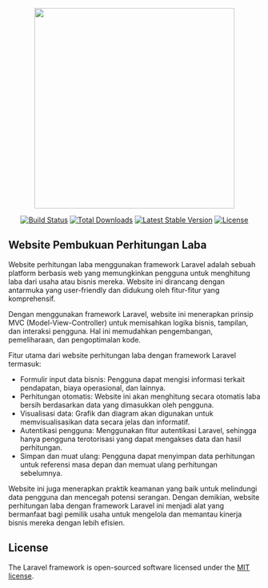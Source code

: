 <p align="center"><a href="https://laravel.com" target="_blank"><img src="https://raw.githubusercontent.com/laravel/art/master/logo-lockup/5%20SVG/2%20CMYK/1%20Full%20Color/laravel-logolockup-cmyk-red.svg" width="400"></a></p>

<p align="center">
<a href="https://travis-ci.org/laravel/framework"><img src="https://travis-ci.org/laravel/framework.svg" alt="Build Status"></a>
<a href="https://packagist.org/packages/laravel/framework"><img src="https://poser.pugx.org/laravel/framework/d/total.svg" alt="Total Downloads"></a>
<a href="https://packagist.org/packages/laravel/framework"><img src="https://poser.pugx.org/laravel/framework/v/stable.svg" alt="Latest Stable Version"></a>
<a href="https://packagist.org/packages/laravel/framework"><img src="https://poser.pugx.org/laravel/framework/license.svg" alt="License"></a>
</p>

## Website Pembukuan Perhitungan Laba

Website perhitungan laba menggunakan framework Laravel adalah sebuah platform berbasis web yang memungkinkan pengguna untuk menghitung laba dari usaha atau bisnis mereka. Website ini dirancang dengan antarmuka yang user-friendly dan didukung oleh fitur-fitur yang komprehensif.

Dengan menggunakan framework Laravel, website ini menerapkan prinsip MVC (Model-View-Controller) untuk memisahkan logika bisnis, tampilan, dan interaksi pengguna. Hal ini memudahkan pengembangan, pemeliharaan, dan pengoptimalan kode.

Fitur utama dari website perhitungan laba dengan framework Laravel termasuk:

- Formulir input data bisnis: Pengguna dapat mengisi informasi terkait pendapatan, biaya operasional, dan lainnya.
- Perhitungan otomatis: Website ini akan menghitung secara otomatis laba bersih berdasarkan data yang dimasukkan oleh pengguna.
- Visualisasi data: Grafik dan diagram akan digunakan untuk memvisualisasikan data secara jelas dan informatif.
- Autentikasi pengguna: Menggunakan fitur autentikasi Laravel, sehingga hanya pengguna terotorisasi yang dapat mengakses data dan hasil perhitungan.
- Simpan dan muat ulang: Pengguna dapat menyimpan data perhitungan untuk referensi masa depan dan memuat ulang perhitungan sebelumnya.

Website ini juga menerapkan praktik keamanan yang baik untuk melindungi data pengguna dan mencegah potensi serangan. Dengan demikian, website perhitungan laba dengan framework Laravel ini menjadi alat yang bermanfaat bagi pemilik usaha untuk mengelola dan memantau kinerja bisnis mereka dengan lebih efisien.


## License

The Laravel framework is open-sourced software licensed under the [MIT license](https://opensource.org/licenses/MIT).
